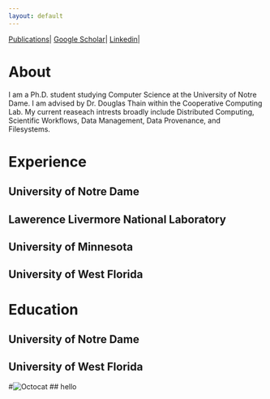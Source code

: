 ```yaml
---
layout: default
---
```


[Publications](./another-page.html)|
[Google Scholar](https://scholar.google.com/citations?user=Zy8_mrwAAAAJ&hl=en)|
[Linkedin](https://www.linkedin.com/in/barry-sly-delgado-486b67134/)|

# About

I am a Ph.D. student studying Computer Science at the University of Notre Dame. I am advised by Dr. Douglas Thain within the Cooperative Computing Lab. My current reaseach intrests broadly include Distributed Computing, Scientific Workflows, Data Management, Data Provenance, and Filesystems.

# Experience




## University of Notre Dame

## Lawerence Livermore National Laboratory

## University of Minnesota

## University of West Florida


# Education 

## University of Notre Dame

## University of West Florida

#![Octocat](https://github.githubassets.com/images/icons/emoji/octocat.png) ## hello

